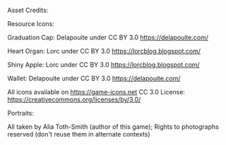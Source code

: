 Asset Credits:


Resource Icons:

Graduation Cap: Delapouite under CC BY 3.0
    https://delapouite.com/

Heart Organ: Lorc under CC BY 3.0
     https://lorcblog.blogspot.com/

Shiny Apple: Lorc under CC BY 3.0
     https://lorcblog.blogspot.com/

Wallet: Delapouite under CC BY 3.0
    https://delapouite.com/
    

All icons available on https://game-icons.net
CC 3.0 License: https://creativecommons.org/licenses/by/3.0/

Portraits:

All taken by Alia Toth-Smith (author of this game);
Rights to photographs reserved (don't reuse them in alternate contexts)
